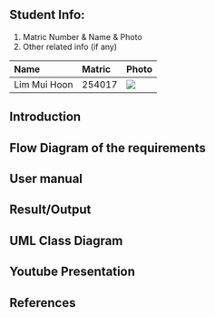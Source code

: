 ## Student Info:
1. Matric Number & Name & Photo
2. Other related info (if any)

| Name         | Matric         | Photo         |
| :---         | :---           | :---          |
| Lim Mui Hoon        | 254017          |  ![](https://github.com/STIW3054-A192/stiw3054-assignment2-LimMuiHoon/blob/master/images/Lim%20Mui%20Hoon.png?raw=true)          
## Introduction
## Flow Diagram of the requirements
## User manual
## Result/Output
## UML Class Diagram
## Youtube Presentation
## References
